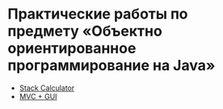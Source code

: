 # Практические работы по предмету «Объектно ориентированное программирование на Java»

* [Stack Calculator](StackCalculator)
* [MVC + GUI](Chess)
